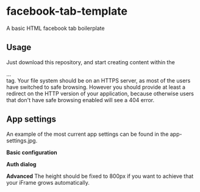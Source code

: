 facebook-tab-template
=====================

A basic HTML facebook tab boilerplate

Usage
--------------
Just download this repository, and start creating content within the <div id="content"> ... </div> tag.
Your file system should be on an HTTPS server, as most of the users have switched to safe browsing.
However you should provide at least a redirect on the HTTP version of your application, because otherwise users that don't have safe browsing enabled will see a 404 error.

App settings
--------------
An example of the most current app settings can be found in the app-settings.jpg.

**Basic configuration**

**Auth dialog**

**Advanced**
The height should be fixed to 800px if you want to achieve that your iFrame grows automatically. 